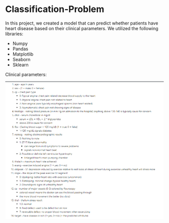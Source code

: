 # Classification-Problem

In this project, we created a model that can predict whether patients have heart disease based on their clinical parameters. We utilized the following libraries:

* Numpy
* Pandas
* Matplotlib
* Seaborn
* Sklearn

Clinical parameters:

<img src="parameters.png" alt="parameters">

